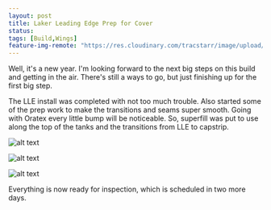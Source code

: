 ```yaml
---
layout: post
title: Laker Leading Edge Prep for Cover
status: 
tags: [Build,Wings]
feature-img-remote: "https://res.cloudinary.com/tracstarr/image/upload/c_fill,g_auto,h_250,w_970/v1545770041/Kitfox/20190108_152343.jpg"
---
```


Well, it's a new year. I'm looking forward to the next big steps on this build and getting in the air. There's still 
a ways to go, but just finishing up for the first big step. 

The LLE install was completed with not too much trouble. Also started some of the prep work to make the transitions 
and seams super smooth. Going with Oratex every little bump will be noticeable. So, superfill was put to use along the 
top of the tanks and the transitions from LLE to capstrip. 

![alt text](https://res.cloudinary.com/tracstarr/image/upload/c_scale,h_600/v1552075840/Kitfox/20190108_152356.jpg)

![alt text](https://res.cloudinary.com/tracstarr/image/upload/c_scale,h_600/v1552075840/Kitfox/20190108_152409.jpg)

![alt text](https://res.cloudinary.com/tracstarr/image/upload/c_scale,h_600/v1552075840/Kitfox/20190108_152415.jpg)

Everything is now ready for inspection, which is scheduled in two more days.  